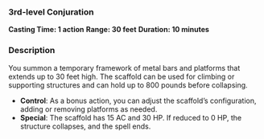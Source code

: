 ### 3rd-level Conjuration
**Casting Time: 1 action**
**Range: 30 feet**
**Duration: 10 minutes**
### Description
You summon a temporary framework of metal bars and platforms that extends up to 30 feet high. The scaffold can be used for climbing or supporting structures and can hold up to 800 pounds before collapsing.
- **Control**: As a bonus action, you can adjust the scaffold’s configuration, adding or removing platforms as needed.
- **Special**: The scaffold has 15 AC and 30 HP. If reduced to 0 HP, the structure collapses, and the spell ends.